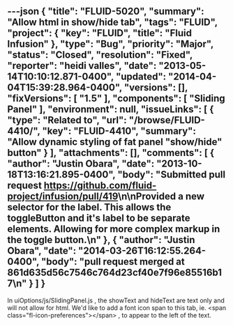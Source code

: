 ---json
{
  "title": "FLUID-5020",
  "summary": "Allow html in show/hide tab",
  "tags": "FLUID",
  "project": {
    "key": "FLUID",
    "title": "Fluid Infusion"
  },
  "type": "Bug",
  "priority": "Major",
  "status": "Closed",
  "resolution": "Fixed",
  "reporter": "heidi valles",
  "date": "2013-05-14T10:10:12.871-0400",
  "updated": "2014-04-04T15:39:28.964-0400",
  "versions": [],
  "fixVersions": [
    "1.5"
  ],
  "components": [
    "Sliding Panel"
  ],
  "environment": null,
  "issueLinks": [
    {
      "type": "Related to",
      "url": "/browse/FLUID-4410/",
      "key": "FLUID-4410",
      "summary": "Allow dynamic styling of fat panel \"show/hide\" button"
    }
  ],
  "attachments": [],
  "comments": [
    {
      "author": "Justin Obara",
      "date": "2013-10-18T13:16:21.895-0400",
      "body": "Submitted pull request <https://github.com/fluid-project/infusion/pull/419>\n\nProvided a new selector for the label. This allows the toggleButton and it's label to be separate elements. Allowing for more complex markup in the toggle button.\n"
    },
    {
      "author": "Justin Obara",
      "date": "2014-03-26T16:12:55.264-0400",
      "body": "pull request merged at 861d635d56c7546c764d23cf40e7f96e85516b17\n"
    }
  ]
}
---
In uiOptions/js/SlidingPanel.js , the showText and hideText are text only and will not allow for html. We'd like to add a font icon span to this tab, ie. \<span class="fl-icon-preferences">\</span> , to appear to the left of the text.

        
